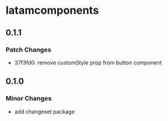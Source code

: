 # latamcomponents

## 0.1.1

### Patch Changes

- 37f3fd0: remove customStyle prop from button component

## 0.1.0

### Minor Changes

- add changeset package
